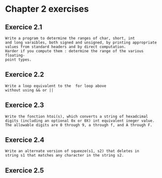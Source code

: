 # Chapter 2 exercises

## Exercice 2.1

    Write a program to determine the ranges of char, short, int 
    and long varaibles, both signed and unsigned, by printing appropriate
    values from standard headers and by direct computation.
    Harder if you compute them : determine the range of the various floating-
    point types.

## Exercice 2.2

    Write a loop equivalent to the  for loop above
    without using && or ||

## Exercice 2.3

    Write the fonction htoi(s), which converts a string of hexadcimal
    digits (including an optional 0x or 0X) int equivalent ineger value.
    The allowable digits are 0 through 9, a through f, and A through F.

## Exercice 2.4

    Write an alternate version of squeeze(s1, s2) that deletes in
    string s1 that matches any character in the string s2.

## Exercice 2.5

    